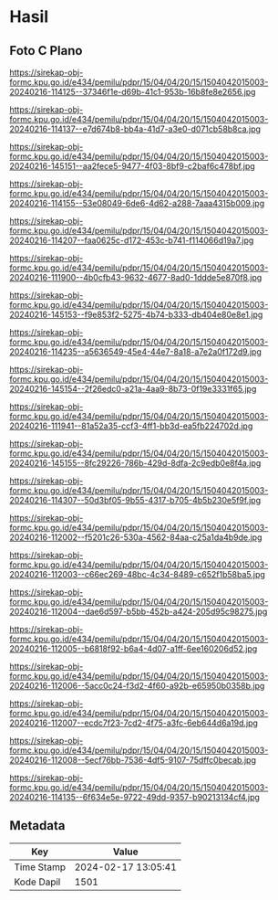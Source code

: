 # Hasil

## Foto C Plano

https://sirekap-obj-formc.kpu.go.id/e434/pemilu/pdpr/15/04/04/20/15/1504042015003-20240216-114125--37346f1e-d69b-41c1-953b-16b8fe8e2656.jpg

https://sirekap-obj-formc.kpu.go.id/e434/pemilu/pdpr/15/04/04/20/15/1504042015003-20240216-114137--e7d674b8-bb4a-41d7-a3e0-d071cb58b8ca.jpg

https://sirekap-obj-formc.kpu.go.id/e434/pemilu/pdpr/15/04/04/20/15/1504042015003-20240216-145151--aa2fece5-9477-4f03-8bf9-c2baf6c478bf.jpg

https://sirekap-obj-formc.kpu.go.id/e434/pemilu/pdpr/15/04/04/20/15/1504042015003-20240216-114155--53e08049-6de6-4d62-a288-7aaa4315b009.jpg

https://sirekap-obj-formc.kpu.go.id/e434/pemilu/pdpr/15/04/04/20/15/1504042015003-20240216-114207--faa0625c-d172-453c-b741-f114066d19a7.jpg

https://sirekap-obj-formc.kpu.go.id/e434/pemilu/pdpr/15/04/04/20/15/1504042015003-20240216-111900--4b0cfb43-9632-4677-8ad0-1ddde5e870f8.jpg

https://sirekap-obj-formc.kpu.go.id/e434/pemilu/pdpr/15/04/04/20/15/1504042015003-20240216-145153--f9e853f2-5275-4b74-b333-db404e80e8e1.jpg

https://sirekap-obj-formc.kpu.go.id/e434/pemilu/pdpr/15/04/04/20/15/1504042015003-20240216-114235--a5636549-45e4-44e7-8a18-a7e2a0f172d9.jpg

https://sirekap-obj-formc.kpu.go.id/e434/pemilu/pdpr/15/04/04/20/15/1504042015003-20240216-145154--2f26edc0-a21a-4aa9-8b73-0f19e3331f65.jpg

https://sirekap-obj-formc.kpu.go.id/e434/pemilu/pdpr/15/04/04/20/15/1504042015003-20240216-111941--81a52a35-ccf3-4ff1-bb3d-ea5fb224702d.jpg

https://sirekap-obj-formc.kpu.go.id/e434/pemilu/pdpr/15/04/04/20/15/1504042015003-20240216-145155--8fc29226-786b-429d-8dfa-2c9edb0e8f4a.jpg

https://sirekap-obj-formc.kpu.go.id/e434/pemilu/pdpr/15/04/04/20/15/1504042015003-20240216-114307--50d3bf05-9b55-4317-b705-4b5b230e5f9f.jpg

https://sirekap-obj-formc.kpu.go.id/e434/pemilu/pdpr/15/04/04/20/15/1504042015003-20240216-112002--f5201c26-530a-4562-84aa-c25a1da4b9de.jpg

https://sirekap-obj-formc.kpu.go.id/e434/pemilu/pdpr/15/04/04/20/15/1504042015003-20240216-112003--c66ec269-48bc-4c34-8489-c652f1b58ba5.jpg

https://sirekap-obj-formc.kpu.go.id/e434/pemilu/pdpr/15/04/04/20/15/1504042015003-20240216-112004--dae6d597-b5bb-452b-a424-205d95c98275.jpg

https://sirekap-obj-formc.kpu.go.id/e434/pemilu/pdpr/15/04/04/20/15/1504042015003-20240216-112005--b6818f92-b6a4-4d07-a1ff-6ee160206d52.jpg

https://sirekap-obj-formc.kpu.go.id/e434/pemilu/pdpr/15/04/04/20/15/1504042015003-20240216-112006--5acc0c24-f3d2-4f60-a92b-e65950b0358b.jpg

https://sirekap-obj-formc.kpu.go.id/e434/pemilu/pdpr/15/04/04/20/15/1504042015003-20240216-112007--ecdc7f23-7cd2-4f75-a3fc-6eb644d6a19d.jpg

https://sirekap-obj-formc.kpu.go.id/e434/pemilu/pdpr/15/04/04/20/15/1504042015003-20240216-112008--5ecf76bb-7536-4df5-9107-75dffc0becab.jpg

https://sirekap-obj-formc.kpu.go.id/e434/pemilu/pdpr/15/04/04/20/15/1504042015003-20240216-114135--6f634e5e-9722-49dd-9357-b90213134cf4.jpg


## Metadata

| Key        | Value               |
| ---------- | ------------------- |
| Time Stamp | 2024-02-17 13:05:41 |
| Kode Dapil | 1501                |



